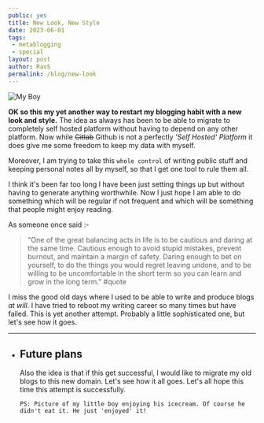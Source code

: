 ```yaml
---
public: yes
title: New Look, New Style
date: 2023-06-01
tags: 
 - metablogging
 - special
layout: post
author: RavS
permalink: /blog/new-look
---
```


  ![My Boy](../../assets/blog-myboy.png)

  **OK so this my yet another way to restart my blogging habit with a new look and style.** The idea as always has been to be able to migrate to completely self hosted platform without having to depend on any other platform. Now while ~~Gitlab~~ Github is not a perfectly _'Self Hosted' Platform_ it does give me some freedom to keep my data with myself.

  Moreover, I am trying to take this `whole control` of writing public stuff and keeping personal notes all by myself, so that I get one tool to rule them all.

  I think it's been far too long I have been just setting things up but without having to generate anything worthwhile. Now I just hope I am able to do something which will be regular if not frequent and which will be something that people might enjoy reading.

  As someone once said :-

  > "One of the great balancing acts in life is to be cautious and daring at the same time.
  > Cautious enough to avoid stupid mistakes, prevent burnout, and maintain a margin of safety.
  > Daring enough to bet on yourself, to do the things you would regret leaving undone, and to be willing to be uncomfortable in the short term so you can learn and grow in the long term." #quote

  I miss the good old days where I used to be able to write and produce blogs _at will_. I have tried to reboot my writing career so many times but have failed. This is yet another attempt. Probably a little sophisticated one, but let's see how it goes.

  ---
- ## Future plans

  Also the idea is that if this get successful, I would like to migrate my old blogs to this new domain. Let's see how it all goes. Let's all hope this time this attempt is successfully.

  `PS: Picture of my little boy enjoying his icecream. Of course he didn't eat it. He just 'enjoyed' it!`
